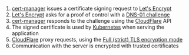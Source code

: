 1. [cert-manager](https://cert-manager.io/) issues a certificate signing request to [Let's Encrypt](https://letsencrypt.org/)
2. [Let's Encrypt](https://letsencrypt.org/) asks for a proof of control with a [DNS-01 challenge](https://letsencrypt.org/docs/challenge-types/#dns-01-challenge)
3. [cert-manager](https://cert-manager.io/) responds to the challenge using the [CloudFlare](https://www.cloudflare.com/) API
4. The signed certificate is used by [Kubernetes](https://kubernetes.io/) when serving the application
5. [CloudFlare](https://www.cloudflare.com/) proxy requests, using the [Full (strict) TLS encryption mode](https://developers.cloudflare.com/ssl/origin-configuration/ssl-modes/full-strict/)
6. Communication with the server is encrypted with trusted certificates
